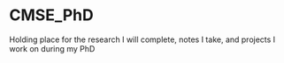 # CMSE_PhD
Holding place for the research I will complete, notes I take, and projects I work on during my PhD
